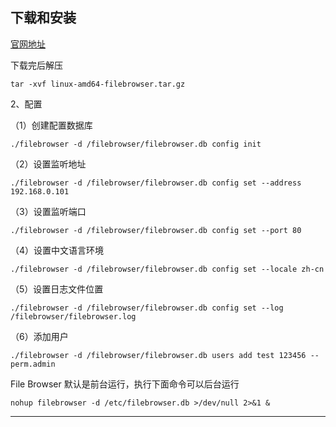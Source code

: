 
## 下载和安装

[官网地址](https://github.com/filebrowser/filebrowser)

下载完后解压
```
tar -xvf linux-amd64-filebrowser.tar.gz
```


2、配置

（1）创建配置数据库
```
./filebrowser -d /filebrowser/filebrowser.db config init
```
（2）设置监听地址
```
./filebrowser -d /filebrowser/filebrowser.db config set --address 192.168.0.101
```
（3）设置监听端口
```
./filebrowser -d /filebrowser/filebrowser.db config set --port 80
```
（4）设置中文语言环境
```
./filebrowser -d /filebrowser/filebrowser.db config set --locale zh-cn
```
（5）设置日志文件位置
```
./filebrowser -d /filebrowser/filebrowser.db config set --log /filebrowser/filebrowser.log
```
（6）添加用户
```
./filebrowser -d /filebrowser/filebrowser.db users add test 123456 --perm.admin

```

File Browser 默认是前台运行，执行下面命令可以后台运行
```
nohup filebrowser -d /etc/filebrowser.db >/dev/null 2>&1 &
```


---